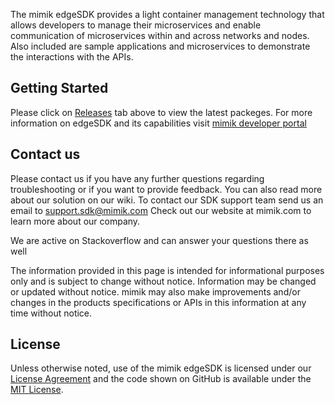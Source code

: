 The mimik edgeSDK provides a light container management technology that allows developers to manage their microservices and enable communication of microservices within and across networks and nodes. Also included are sample applications and microservices to demonstrate the interactions with the APIs.

## Getting Started

Please click on [Releases](https://github.com/mimikgit/edgeSDK/releases) tab above to view the latest packeges. For more information on edgeSDK and its capabilities visit [mimik developer portal](https://developer.mimik.com/)

## Contact us

Please contact us if you have any further questions regarding troubleshooting or if you want to provide feedback. You can also read more about our solution on our wiki. To contact our SDK support team send us an email to [support.sdk@mimik.com](mailto:support.sdk@mimik.com) Check out our website at mimik.com to learn more about our company.

We are active on Stackoverflow and can answer your questions there as well 

The information provided in this page is intended for informational purposes only and is subject to change without notice. Information may be changed or updated without notice. mimik may also make improvements and/or changes in the products specifications or APIs in this information at any time without notice.

## License

Unless otherwise noted, use of the mimik edgeSDK is licensed under our [License Agreement](/license.html) and the code shown on GitHub is available under the [MIT License](http://opensource.org/licenses/MIT).
